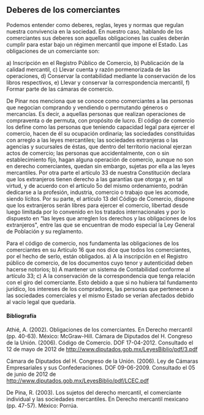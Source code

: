 ## Deberes de los comerciantes

Podemos entender como deberes, reglas, leyes y normas que regulan nuestra convivencia en la sociedad. En nuestro caso, hablando de los comerciantes sus deberes son aquellas obligaciones las cuales deberán cumplir para estar bajo un régimen mercantil que impone el Estado. Las obligaciones de un comerciante son:

a) Inscripción en el Registro Público de Comercio, 
b) Publicación de la calidad mercantil, 
c) Llevar cuenta y razón pormenorizada de las operaciones, 
d) Conservar la contabilidad mediante la conservación de los libros respectivos, 
e) Llevar y conservar la correspondencia mercantil, 
f) Formar parte de las cámaras de comercio.

De Pinar nos menciona que se conoce como comerciantes a las personas que negocian comprando y vendiendo o permutando géneros o mercancías. Es decir, a aquellas personas que realizan operaciones de compraventa o de permuta, con propósito de lucro. El código de comercio los define como las personas que teniendo capacidad legal para ejercer el comercio, hacen de él su ocupación ordinaria; las sociedades constituidas con arreglo a las leyes mercantiles; las sociedades extranjeras o las agencias y sucursales de éstas, que dentro del territorio nacional ejerzan actos de comercio; las personas que accidentalmente, con o sin establecimiento fijo, hagan alguna operación de comercio, aunque no son en derecho comerciantes, quedan sin embargo, sujetas por ella a las leyes mercantiles. Por otra parte el artículo 33 de nuestra Constitución declara que los extranjeros tienen derecho a las garantías que otorga y, en tal virtud, y de acuerdo con el artículo 5o del mismo ordenamiento, podrán dedicarse a la profesión, industria, comercio o trabajo que les acomode, siendo lícitos. Por su parte, el artículo 13 del Código de Comercio, dispone que los extranjeros serán libres para ejercer el comercio, libertad desde luego limitada por lo convenido en los tratados internacionales y por lo dispuesto en “las leyes que arreglen los derechos y las obligaciones de los extranjeros", entre las que se encuentran de modo especial la Ley General de Población y su reglamento. 

Para el código de comercio, nos fundamenta las obligaciones de los comerciantes en su Artículo 16 que nos dice que todos los comerciantes, por el hecho de serlo, están obligados. a) A la inscripción en el Registro público de comercio, de los documentos cuyo tenor y autenticidad deben hacerse notorios; b) A mantener un sistema de Contabilidad conforme al artículo 33; c) A la conservación de la correspondencia que tenga relación con el giro del comerciante. Esto debido a que si no hubiera tal fundamento jurídico, los intereses de los compradores, las personas que pertenecen a las sociedades comerciales y el mismo Estado se verían afectados debido al vacío legal que quedaría. 

#### Bibliografía

Athié, A. (2002).  Obligaciones de los comerciantes. En Derecho mercantil (pp. 40-63). México: McGraw-Hill.
Cámara de Diputados del H. Congreso de la Unión. (2006). Código de Comercio. DOF 17-04-2012. Consultado el 12 de mayo de 2012 de http://www.diputados.gob.mx/LeyesBiblio/pdf/3.pdf
 
Cámara de Diputados del H. Congreso de la Unión. (2006). Ley de Cámaras Empresariales y sus Confederaciones. DOF 09-06-2009. Consultado el 05 de junio de 2012 de http://www.diputados.gob.mx/LeyesBiblio/pdf/LCEC.pdf 

De Pina, R. (2003).  Los sujetos del derecho mercantil, el comerciante individual y las sociedades mercantiles. En Derecho mercantil mexicano (pp. 47-57). México: Porrúa.
